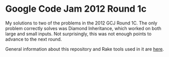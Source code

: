 # Google Code Jam 2012 Round 1c

My solutions to two of the problems in the 2012 GCJ Round 1C.
The only problem correctly solves was Diamond Inheritance, which worked
on both large and small inputs. Not surprisingly, this was not enough
points to advance to the next round.

General information about this repository and Rake tools used in it are
[here](https://github.com/clifff/Google-Code-Jam).
